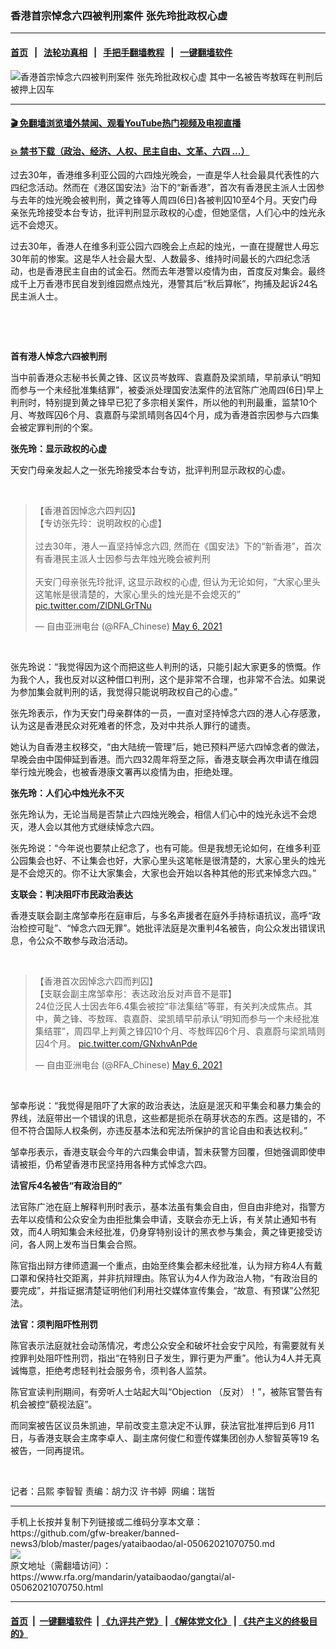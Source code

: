 ### 香港首宗悼念六四被判刑案件   张先玲批政权心虚
------------------------

#### [首页](https://github.com/gfw-breaker/banned-news3/blob/master/README.md) &nbsp;&nbsp;|&nbsp;&nbsp; [法轮功真相](https://github.com/begood0513/basic/blob/master/README.md)  &nbsp;&nbsp;|&nbsp;&nbsp; [手把手翻墙教程](https://github.com/gfw-breaker/guides/wiki)  &nbsp;&nbsp;|&nbsp;&nbsp; [一键翻墙软件](https://github.com/gfw-breaker/nogfw/blob/master/README.md)  



<div id="headerimg">
 <img alt="香港首宗悼念六四被判刑案件   张先玲批政权心虚" src="https://www.rfa.org/mandarin/yataibaodao/gangtai/al-05062021070750.html/@@images/a1ec3c94-41ab-478c-a8b4-c8ea39664048.jpeg" title="香港首宗悼念六四被判刑案件   张先玲批政权心虚"/>
 <span class="lead_image_caption">
  其中一名被告岑敖晖在判刑后被押上囚车
 </span>
 <!-- zoomattribute -->
</div>

<hr/>


#### [ 🎬  免翻墙浏览墙外禁闻、观看YouTube热门视频及电视直播](https://github.com/gfw-breaker/HelloWorld)

#### [ 💥  禁书下载（政治、经济、人权、民主自由、文革、六四 ...）](https://github.com/gfw-breaker/books/blob/master/README.md)

<div id="storytext">
 <p>
  过去30年，香港维多利亚公园的六四烛光晚会，一直是华人社会最具代表性的六四纪念活动。然而在《港区国安法》治下的“新香港”，首次有香港民主派人士因参与去年的烛光晚会被判刑，黄之锋等人周四(6日)各被判囚10至4个月。天安门母亲张先玲接受本台专访，批评判刑显示政权的心虚，但她坚信，人们心中的烛光永远不会熄灭。
 </p>
 <p>
  过去30年，香港人在维多利亚公园六四晚会上点起的烛光，一直在提醒世人毋忘30年前的惨案。这是华人社会最大型、人数最多、维持时间最长的六四纪念活动，也是香港民主自由的试金石。然而去年港警以疫情为由，首度反对集会。最终成千上万香港市民自发到维园燃点烛光，港警其后“秋后算帐”，拘捕及起诉24名民主派人士。
 </p>
 <p>
  <br/>
 </p>
 <p>
  <br/>
 </p>
 <p>
  <strong>
   首有港人悼念六四被判刑
  </strong>
 </p>
 <p>
  当中前香港众志秘书长黄之锋、区议员岑敖晖、袁嘉蔚及梁凯晴，早前承认“明知而参与一个未经批准集结罪”，被委派处理国安法案件的法官陈广池周四(6日)早上判刑时，特别提到黄之锋早已犯了多宗相关案件，所以他的判刑最重，监禁10个月、岑敖晖囚6个月、袁嘉蔚与梁凯晴则各囚4个月，成为香港首宗因参与六四集会被定罪判刑的个案。
 </p>
 <p>
  <strong>
   张先玲：显示政权的心虚
  </strong>
 </p>
 <p>
  天安门母亲发起人之一张先玲接受本台专访，批评判刑显示政权的心虚。
 </p>
 <p>
  <br/>
 </p>
 <blockquote class="twitter-tweet">
  <p dir="ltr" lang="zh">
   【香港首因悼念六四判囚】
   <br/>
   【专访张先玲：说明政权的心虚】
   <br/>
   <br/>
   过去30年，港人一直坚持悼念六四, 然而在《国安法》下的“新香港”，首次有香港民主派人士因参与去年烛光晚会被判刑
   <br/>
   <br/>
   天安门母亲张先玲批评, 这显示政权的心虚, 但认为无论如何，“大家心里头这笔帐是很清楚的，大家心里头的烛光是不会熄灭的”
   <a href="https://t.co/ZlDNLGrTNu">
    pic.twitter.com/ZlDNLGrTNu
   </a>
  </p>
  — 自由亚洲电台 (@RFA_Chinese)
  <a href="https://twitter.com/RFA_Chinese/status/1390253450743599112?ref_src=twsrc%5Etfw">
   May 6, 2021
  </a>
 </blockquote>
 <p>
  <br/>
 </p>
 <p>
  张先玲说：“我觉得因为这个而把这些人判刑的话，只能引起大家更多的愤慨。作为我个人，我也反对以这种借口判刑，这个是非常不合理，也非常不合法。如果说为参加集会就判刑的话，我觉得只能说明政权自己的心虚。”
 </p>
 <p>
  张先玲表示，作为天安门母亲群体的一员，一直对坚持悼念六四的港人心存感激，认为这是香港民众对死难者的怀念，及对中共杀人罪行的谴责。
 </p>
 <p>
  她认为自香港主权移交，“由大陆统一管理”后，她已预料严惩六四悼念者的做法，早晚会由中国伸延到香港。而六四32周年将至之际，香港支联会再次申请在维园举行烛光晚会，也被香港康文署再以疫情为由，拒绝处理。
 </p>
 <p>
  <strong>
   张先玲：人们心中烛光永不灭
  </strong>
 </p>
 <p>
  张先玲认为，无论当局是否禁止六四烛光晚会，相信人们心中的烛光永远不会熄灭，港人会以其他方式继续悼念六四。
 </p>
 <p>
  张先玲说：“今年说也要禁止纪念了，也有可能。但是我想无论如何，在维多利亚公园集会也好、不让集会也好，大家心里头这笔帐是很清楚的，大家心里头的烛光是不会熄灭的。你不让大家集会，大家也会开始以各种其他的形式来悼念六四。”
 </p>
 <p>
  <strong>
   支联会：判决阻吓市民政治表达
  </strong>
 </p>
 <p>
  香港支联会副主席邹幸彤在庭审后，与多名声援者在庭外手持标语抗议，高呼“政治检控可耻”、“悼念六四无罪”。她批评法庭是次重判4名被告，向公众发出错误讯息，令公众不敢参与政治活动。
 </p>
 <p>
  <br/>
 </p>
 <blockquote class="twitter-tweet">
  <p dir="ltr" lang="zh">
   【香港首次因悼念六四而判囚】
   <br/>
   【支联会副主席邹幸彤：表达政治反对声音不是罪】
   <br/>
   24位泛民人士因去年6.4集会被控“非法集结”等罪，有关判决成焦点。其中，黄之锋、岑敖晖、袁嘉蔚、梁凯晴早前承认“明知而参与一个未经批准集结罪”，周四早上判黄之锋囚10个月、岑敖晖囚6个月、袁嘉蔚与梁凯晴则囚4个月。
   <a href="https://t.co/GNxhvAnPde">
    pic.twitter.com/GNxhvAnPde
   </a>
  </p>
  — 自由亚洲电台 (@RFA_Chinese)
  <a href="https://twitter.com/RFA_Chinese/status/1390210253787078658?ref_src=twsrc%5Etfw">
   May 6, 2021
  </a>
 </blockquote>
 <p>
  <br/>
 </p>
 <p>
  邹幸彤说：“我觉得是阻吓了大家的政治表达，法庭是泯灭和平集会和暴力集会的界线，法庭带出一个错误的讯息，这些都是扼杀在萌芽状态的东西。这是错的，不但不符合国际人权条例，亦违反基本法和宪法所保护的言论自由和表达权利。”
 </p>
 <p>
  邹幸彤表示，香港支联会今年的六四集会申请，暂未获警方回覆，但她强调即使申请被拒，仍希望香港市民坚持用各种方式悼念六四。
 </p>
 <p>
  <strong>
   法官斥4名被告“有政治目的”
  </strong>
 </p>
 <p>
  法官陈广池在庭上解释判刑时表示，基本法虽有集会自由，但自由非绝对，指警方去年以疫情和公众安全为由拒批集会申请，支联会亦无上诉，有关禁止通知书有效，而4人明知集会未经批准，仍身穿特别设计的黑衣参与集会，黄之锋更接受访问，各人网上发布当日集会合照。
 </p>
 <p>
  陈官指出辩方律师遗漏一个重点，由始至终集会都未经批准，认为辩方称4人有戴口罩和保持社交距离，并非抗辩理由。陈官认为4人作为政治人物，“有政治目的要完成”，并指证据清楚证明他们利用社交媒体宣传集会，“故意、有预谋”公然犯法。
 </p>
 <p>
  <strong>
   法官：须判阻吓性刑罚
  </strong>
 </p>
 <p>
  陈官表示法庭就社会动荡情况，考虑公众安全和破坏社会安宁风险，有需要就有关控罪判处阻吓性刑罚，指出“在特别日子发生，罪行更为严重”。他认为4人并无真诚悔意，拒绝考虑轻判社会服务令，须判各人监禁。
 </p>
 <p>
  陈官宣读判刑期间，有旁听人士站起大叫“Objection （反对）！”，被陈官警告有机会被控“藐视法庭”。
 </p>
 <p>
  而同案被告区议员朱凯迪，早前改变主意决定不认罪，获法官批准押后到6 月11 日，与香港支联会主席李卓人、副主席何俊仁和壹传媒集团创办人黎智英等19 名被告，一同再提讯。
 </p>
 <p>
  <br/>
 </p>
 <p>
  记者：吕熙 李智智 责编：胡力汉 许书婷  网编：瑞哲
 </p>
</div>

<hr/>
手机上长按并复制下列链接或二维码分享本文章：<br/>
https://github.com/gfw-breaker/banned-news3/blob/master/pages/yataibaodao/al-05062021070750.md <br/>
<a href='https://github.com/gfw-breaker/banned-news3/blob/master/pages/yataibaodao/al-05062021070750.md'><img src='https://github.com/gfw-breaker/banned-news3/blob/master/pages/yataibaodao/al-05062021070750.md.png'/></a> <br/>
原文地址（需翻墙访问）：https://www.rfa.org/mandarin/yataibaodao/gangtai/al-05062021070750.html


------------------------
#### [首页](https://github.com/gfw-breaker/banned-news3/blob/master/README.md) &nbsp;|&nbsp; [一键翻墙软件](https://github.com/gfw-breaker/nogfw/blob/master/README.md) &nbsp;| [《九评共产党》](https://github.com/gfw-breaker/9ping.md/blob/master/README.md#九评之一评共产党是什么) | [《解体党文化》](https://github.com/gfw-breaker/jtdwh.md/blob/master/README.md) | [《共产主义的终极目的》](https://github.com/gfw-breaker/gczydzjmd.md/blob/master/README.md)


<img src='http://gfw-breaker.win/banned-news3/pages/yataibaodao/al-05062021070750.md' width='0px' height='0px'/>
